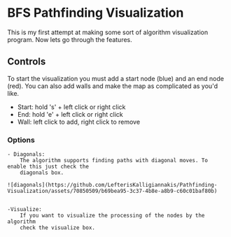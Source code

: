 # BFS Pathfinding Visualization

This is my first attempt at making some sort of algorithm visualization program. Now lets go through the features.

## Controls
To start the visualization you must add a start node (blue) and an end node (red). You can also add walls and make the map as complicated as you'd like. 

  - Start: hold 's' + left click or right click
  - End: hold 'e' + left click or right click
  - Wall: left click to add, right click to remove
  
### Options
	- Diagonals:
		The algorithm supports finding paths with diagonal moves. To enable this just check the 
		diagonals box.
		
	![diagonals](https://github.com/LefterisKalligiannakis/Pathfinding-Visualization/assets/70850509/b69bea95-3c37-4b8e-a8b9-c60c01baf80b)

	
	-Visualize:
		If you want to visualize the processing of the nodes by the algorithm
		check the visualize box.
	




